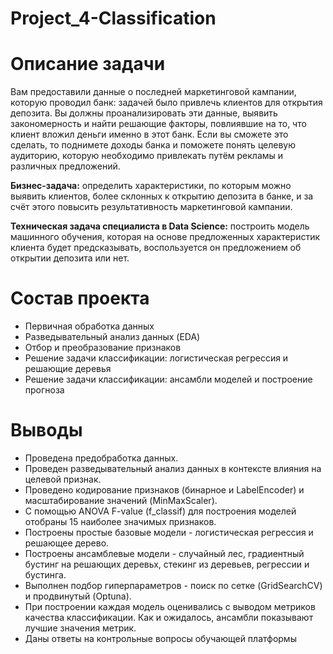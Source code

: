 # Project_4-Classification

# Описание задачи

Вам предоставили данные о последней маркетинговой кампании, которую проводил банк: задачей было привлечь клиентов для открытия депозита. Вы должны проанализировать эти данные, выявить закономерность и найти решающие факторы, повлиявшие на то, что клиент вложил деньги именно в этот банк. Если вы сможете это сделать, то поднимете доходы банка и поможете понять целевую аудиторию, которую необходимо привлекать путём рекламы и различных предложений.

**Бизнес-задача:** определить характеристики, по которым можно выявить клиентов, более склонных к открытию депозита в банке, и за счёт этого повысить результативность маркетинговой кампании.

**Техническая задача специалиста в Data Science:** построить модель машинного обучения, которая на основе предложенных характеристик клиента будет предсказывать, воспользуется он предложением об открытии депозита или нет.


# Состав проекта

* Первичная обработка данных
* Разведывательный анализ данных (EDA)
* Отбор и преобразование признаков
* Решение задачи классификации: логистическая регрессия и решающие деревья
* Решение задачи классификации: ансамбли моделей и построение прогноза

# Выводы
* Проведена предобработка данных.
* Проведен разведывательный анализ данных в контексте влияния на целевой признак.
* Проведено кодирование признаков (бинарное и LabelEncoder) и масштабирование значений (MinMaxScaler).
* С помощью ANOVA F-value (f_classif) для построения моделей отобраны 15 наиболее значимых признаков.
* Построены простые базовые модели - логистическая регрессия и решающее дерево.
* Построены ансамблевые модели - случайный лес, градиентный бустинг на решающих деревьх, стекинг из деревьев, регрессии и бустинга.
* Выполнен подбор гиперпараметров - поиск по сетке (GridSearchCV) и продвинутый (Optuna).
* При построении каждая модель оценивались с выводом метриков качества классификации. Как и ожидалось, ансамбли показывают лучшие значения метрик.
* Даны ответы на контрольные вопросы обучающей платформы





